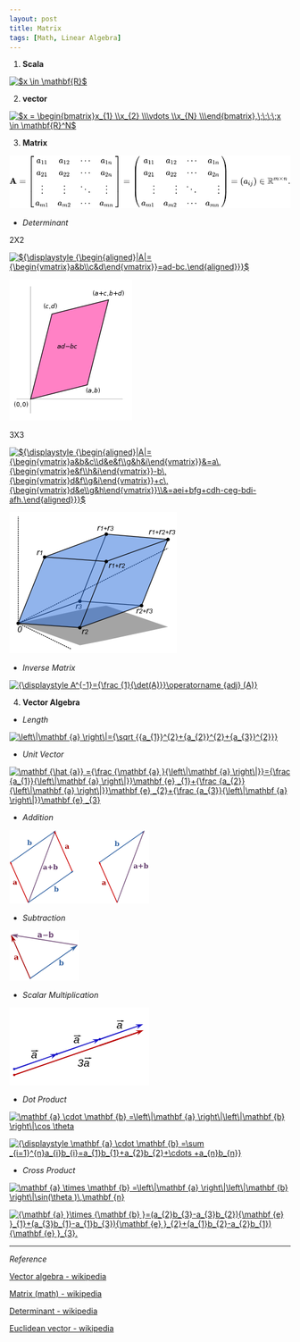 ```yaml
---
layout: post
title: Matrix
tags: [Math, Linear Algebra]
---
```


1. **Scala**

<a href="https://www.codecogs.com/eqnedit.php?latex=\inline&space;$x&space;\in&space;\mathbf{R}$" target="_blank"><img src="https://latex.codecogs.com/gif.latex?\inline&space;$x&space;\in&space;\mathbf{R}$" title="$x \in \mathbf{R}$" /></a>

2. **vector**

<a href="https://www.codecogs.com/eqnedit.php?latex=\inline&space;$x&space;=&space;\begin{bmatrix}x_{1}&space;\\x_{2}&space;\\\vdots&space;\\x_{N}&space;\\\end{bmatrix},\;\;\;\;x&space;\in&space;\mathbf{R}^N$" target="_blank"><img src="https://latex.codecogs.com/gif.latex?\inline&space;$x&space;=&space;\begin{bmatrix}x_{1}&space;\\x_{2}&space;\\\vdots&space;\\x_{N}&space;\\\end{bmatrix},\;\;\;\;x&space;\in&space;\mathbf{R}^N$" title="$x = \begin{bmatrix}x_{1} \\x_{2} \\\vdots \\x_{N} \\\end{bmatrix},\;\;\;\;x \in \mathbf{R}^N$" /></a>


3. **Matrix**

![alt text](/assets/img/matrix.svg)

- *Determinant*

2X2

<a href="https://www.codecogs.com/eqnedit.php?latex=\inline&space;${\displaystyle&space;{\begin{aligned}|A|={\begin{vmatrix}a&b\\c&d\end{vmatrix}}=ad-bc.\end{aligned}}}$" target="_blank"><img src="https://latex.codecogs.com/gif.latex?\inline&space;${\displaystyle&space;{\begin{aligned}|A|={\begin{vmatrix}a&b\\c&d\end{vmatrix}}=ad-bc.\end{aligned}}}$" title="${\displaystyle {\begin{aligned}|A|={\begin{vmatrix}a&b\\c&d\end{vmatrix}}=ad-bc.\end{aligned}}}$" /></a>

![alt text](/assets/img/determinant2x2.png)

3X3

<a href="https://www.codecogs.com/eqnedit.php?latex=\inline&space;${\displaystyle&space;{\begin{aligned}|A|={\begin{vmatrix}a&b&c\\d&e&f\\g&h&i\end{vmatrix}}&=a\,{\begin{vmatrix}e&f\\h&i\end{vmatrix}}-b\,{\begin{vmatrix}d&f\\g&i\end{vmatrix}}&plus;c\,{\begin{vmatrix}d&e\\g&h\end{vmatrix}}\\&=aei&plus;bfg&plus;cdh-ceg-bdi-afh.\end{aligned}}}$" target="_blank"><img src="https://latex.codecogs.com/gif.latex?\inline&space;${\displaystyle&space;{\begin{aligned}|A|={\begin{vmatrix}a&b&c\\d&e&f\\g&h&i\end{vmatrix}}&=a\,{\begin{vmatrix}e&f\\h&i\end{vmatrix}}-b\,{\begin{vmatrix}d&f\\g&i\end{vmatrix}}&plus;c\,{\begin{vmatrix}d&e\\g&h\end{vmatrix}}\\&=aei&plus;bfg&plus;cdh-ceg-bdi-afh.\end{aligned}}}$" title="${\displaystyle {\begin{aligned}|A|={\begin{vmatrix}a&b&c\\d&e&f\\g&h&i\end{vmatrix}}&=a\,{\begin{vmatrix}e&f\\h&i\end{vmatrix}}-b\,{\begin{vmatrix}d&f\\g&i\end{vmatrix}}+c\,{\begin{vmatrix}d&e\\g&h\end{vmatrix}}\\&=aei+bfg+cdh-ceg-bdi-afh.\end{aligned}}}$" /></a>

![alt text](/assets/img/determinant3x3png)

- *Inverse Matrix*

<a href="https://www.codecogs.com/eqnedit.php?latex=\inline&space;{\displaystyle&space;A^{-1}={\frac&space;{1}{\det(A)}}\operatorname&space;{adj}&space;(A)}" target="_blank"><img src="https://latex.codecogs.com/gif.latex?\inline&space;{\displaystyle&space;A^{-1}={\frac&space;{1}{\det(A)}}\operatorname&space;{adj}&space;(A)}" title="{\displaystyle A^{-1}={\frac {1}{\det(A)}}\operatorname {adj} (A)}" /></a>


4. **Vector Algebra**

- *Length*

<a href="https://www.codecogs.com/eqnedit.php?latex=\inline&space;\left\|\mathbf&space;{a}&space;\right\|={\sqrt&space;{{a_{1}}^{2}&plus;{a_{2}}^{2}&plus;{a_{3}}^{2}}}" target="_blank"><img src="https://latex.codecogs.com/gif.latex?\inline&space;\left\|\mathbf&space;{a}&space;\right\|={\sqrt&space;{{a_{1}}^{2}&plus;{a_{2}}^{2}&plus;{a_{3}}^{2}}}" title="\left\|\mathbf {a} \right\|={\sqrt {{a_{1}}^{2}+{a_{2}}^{2}+{a_{3}}^{2}}}" /></a>

- *Unit Vector*

<a href="https://www.codecogs.com/eqnedit.php?latex=\inline&space;\mathbf&space;{\hat&space;{a}}&space;={\frac&space;{\mathbf&space;{a}&space;}{\left\|\mathbf&space;{a}&space;\right\|}}={\frac&space;{a_{1}}{\left\|\mathbf&space;{a}&space;\right\|}}\mathbf&space;{e}&space;_{1}&plus;{\frac&space;{a_{2}}{\left\|\mathbf&space;{a}&space;\right\|}}\mathbf&space;{e}&space;_{2}&plus;{\frac&space;{a_{3}}{\left\|\mathbf&space;{a}&space;\right\|}}\mathbf&space;{e}&space;_{3}" target="_blank"><img src="https://latex.codecogs.com/gif.latex?\inline&space;\mathbf&space;{\hat&space;{a}}&space;={\frac&space;{\mathbf&space;{a}&space;}{\left\|\mathbf&space;{a}&space;\right\|}}={\frac&space;{a_{1}}{\left\|\mathbf&space;{a}&space;\right\|}}\mathbf&space;{e}&space;_{1}&plus;{\frac&space;{a_{2}}{\left\|\mathbf&space;{a}&space;\right\|}}\mathbf&space;{e}&space;_{2}&plus;{\frac&space;{a_{3}}{\left\|\mathbf&space;{a}&space;\right\|}}\mathbf&space;{e}&space;_{3}" title="\mathbf {\hat {a}} ={\frac {\mathbf {a} }{\left\|\mathbf {a} \right\|}}={\frac {a_{1}}{\left\|\mathbf {a} \right\|}}\mathbf {e} _{1}+{\frac {a_{2}}{\left\|\mathbf {a} \right\|}}\mathbf {e} _{2}+{\frac {a_{3}}{\left\|\mathbf {a} \right\|}}\mathbf {e} _{3}" /></a>
- *Addition*

![alt text](/assets/img/vector_add.png)

- *Subtraction*

![alt text](/assets/img/vector_sub.png)

- *Scalar Multiplication*

![alt text](/assets/img/vector_scalar_multi.png)

- *Dot Product*

<a href="https://www.codecogs.com/eqnedit.php?latex=\inline&space;\mathbf&space;{a}&space;\cdot&space;\mathbf&space;{b}&space;=\left\|\mathbf&space;{a}&space;\right\|\left\|\mathbf&space;{b}&space;\right\|\cos&space;\theta" target="_blank"><img src="https://latex.codecogs.com/gif.latex?\inline&space;\mathbf&space;{a}&space;\cdot&space;\mathbf&space;{b}&space;=\left\|\mathbf&space;{a}&space;\right\|\left\|\mathbf&space;{b}&space;\right\|\cos&space;\theta" title="\mathbf {a} \cdot \mathbf {b} =\left\|\mathbf {a} \right\|\left\|\mathbf {b} \right\|\cos \theta" /></a>

<a href="https://www.codecogs.com/eqnedit.php?latex=\inline&space;{\displaystyle&space;\mathbf&space;{a}&space;\cdot&space;\mathbf&space;{b}&space;=\sum&space;_{i=1}^{n}a_{i}b_{i}=a_{1}b_{1}&plus;a_{2}b_{2}&plus;\cdots&space;&plus;a_{n}b_{n}}" target="_blank"><img src="https://latex.codecogs.com/gif.latex?\inline&space;{\displaystyle&space;\mathbf&space;{a}&space;\cdot&space;\mathbf&space;{b}&space;=\sum&space;_{i=1}^{n}a_{i}b_{i}=a_{1}b_{1}&plus;a_{2}b_{2}&plus;\cdots&space;&plus;a_{n}b_{n}}" title="{\displaystyle \mathbf {a} \cdot \mathbf {b} =\sum _{i=1}^{n}a_{i}b_{i}=a_{1}b_{1}+a_{2}b_{2}+\cdots +a_{n}b_{n}}" /></a>

- *Cross Product*

<a href="https://www.codecogs.com/eqnedit.php?latex=\inline&space;\mathbf&space;{a}&space;\times&space;\mathbf&space;{b}&space;=\left\|\mathbf&space;{a}&space;\right\|\left\|\mathbf&space;{b}&space;\right\|\sin(\theta&space;)\,\mathbf&space;{n}" target="_blank"><img src="https://latex.codecogs.com/gif.latex?\inline&space;\mathbf&space;{a}&space;\times&space;\mathbf&space;{b}&space;=\left\|\mathbf&space;{a}&space;\right\|\left\|\mathbf&space;{b}&space;\right\|\sin(\theta&space;)\,\mathbf&space;{n}" title="\mathbf {a} \times \mathbf {b} =\left\|\mathbf {a} \right\|\left\|\mathbf {b} \right\|\sin(\theta )\,\mathbf {n}" /></a>

<a href="https://www.codecogs.com/eqnedit.php?latex=\inline&space;{\mathbf&space;{a}&space;}\times&space;{\mathbf&space;{b}&space;}=(a_{2}b_{3}-a_{3}b_{2}){\mathbf&space;{e}&space;}_{1}&plus;(a_{3}b_{1}-a_{1}b_{3}){\mathbf&space;{e}&space;}_{2}&plus;(a_{1}b_{2}-a_{2}b_{1}){\mathbf&space;{e}&space;}_{3}." target="_blank"><img src="https://latex.codecogs.com/gif.latex?\inline&space;{\mathbf&space;{a}&space;}\times&space;{\mathbf&space;{b}&space;}=(a_{2}b_{3}-a_{3}b_{2}){\mathbf&space;{e}&space;}_{1}&plus;(a_{3}b_{1}-a_{1}b_{3}){\mathbf&space;{e}&space;}_{2}&plus;(a_{1}b_{2}-a_{2}b_{1}){\mathbf&space;{e}&space;}_{3}." title="{\mathbf {a} }\times {\mathbf {b} }=(a_{2}b_{3}-a_{3}b_{2}){\mathbf {e} }_{1}+(a_{3}b_{1}-a_{1}b_{3}){\mathbf {e} }_{2}+(a_{1}b_{2}-a_{2}b_{1}){\mathbf {e} }_{3}." /></a>

***
*Reference*

[Vector algebra - wikipedia](https://en.wikipedia.org/wiki/Vector_algebra)

[Matrix (math) - wikipedia](https://en.wikipedia.org/wiki/Matrix_(mathematics))

[Determinant - wikipedia](https://en.wikipedia.org/wiki/Determinant)

[Euclidean vector - wikipedia](https://en.wikipedia.org/wiki/Euclidean_vector)
